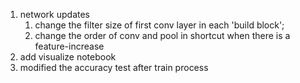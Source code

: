 1. network updates
    1. change the filter size of first conv layer in each 'build block';
    2. change the order of conv and pool in shortcut when there is a feature-increase
2. add visualize notebook
3. modified the accuracy test after train process